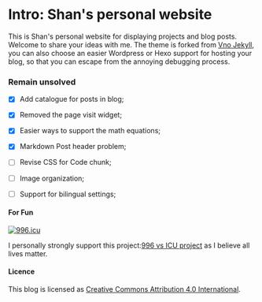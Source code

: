 # Intro: Shan's personal website

This is Shan's personal website for displaying projects and blog posts. Welcome to share your ideas with me. The theme is forked from [Vno Jekyll](https://github.com/onevcat/vno-jekyll), you can also choose an easier Wordpress or Hexo support for hosting your blog, so that you can escape from the annoying debugging process.


### Remain unsolved

- [x] Add catalogue for posts in blog;
- [x] Removed the page visit widget;
- [x] Easier ways to support the math equations;
- [x] Markdown Post header problem;
- [ ] Revise CSS for Code chunk; 
- [ ] Image organization;
- [ ] Support for bilingual settings;


#### For Fun

<a href="https://996.icu"><img src="https://img.shields.io/badge/link-996.icu-red.svg" alt="996.icu"></a>

I personally strongly support this project:[996 vs ICU project](https://github.com/996icu/996.ICU/tree/master/blacklist) as I believe all lives matter.



#### Licence

This blog is licensed as [Creative Commons Attribution 4.0 International](http://creativecommons.org/licenses/by/4.0/).

